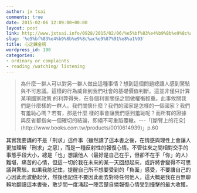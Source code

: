 ```yaml
---
author: jx tsai
comments: true
date: 2015-02-06 12:09:00+00:00
layout: post
link: http://www.jxtsai.info/0928/2015/02/06/%e5%bf%83%e4%b9%8b%e9%8c%ac%e9%87%91%e8%a1%93/
slug: '%e5%bf%83%e4%b9%8b%e9%8c%ac%e9%87%91%e8%a1%93'
title: 心之錬金術
wordpress_id: 190
categories:
- ordinary or complaints
- reading /watching/ listening
---
```


<blockquote>為什麼一群人可以對另一群人做出這種事情？想到這個問題總讓人感到驚駭與不可思議。這樣的行為威脅到我們社會的基礎價值判斷。這並非僅只計算某項國家政策 的利弊得失，在各個利害關係之間做權衡輕重。此事攸關我們是什麼樣的一群人。我們關懷什麼？我們的國家是怎樣的一個國家？我們有羞恥心嗎？若有，那是什麼 樣的事會讓我們感到羞恥呢？而所有的證據與反省都指向一個確切的結論，即絕不可重蹈覆轍。---「[斷臂上的花朵](http://www.books.com.tw/products/0010614939)」p.60</blockquote>

  
其實我要講的不是「刑求」這件事（雖然讀了這本書之後，在情感與理性上會讓人更加理解「刑求」之惡），而是一種反射性的報復心情。不管往來之間相對交手的事態手段大小，總是「也」想讓他人（最好是自己在乎，但卻不在乎「你」的人）難堪，痛苦的心情，但這一切於我在未來的某一天回想起來，或許將會變得不可思議與驚駭。如果我能記住，提醒自己所不想要受到的「負面」感受，不要讓自己的心因此而波動起伏，然後也記住不要因此而去對待任何他人，這大概是我在百無聊賴地翻讀這本書後，散步間一度涌起一陣苦楚自憐報復心情受到撞擊的最大收獲。  
  

